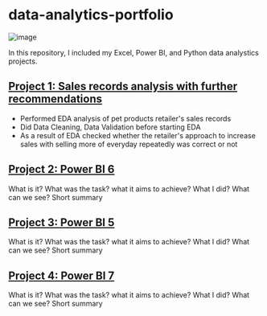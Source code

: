 # data-analytics-portfolio
![image](https://github.com/Dzhoniq/data-analytics-portfolio/assets/64640862/e11f3a52-2c11-4e48-b094-e6d1731d5c4c)


In this repository, I included my Excel, Power BI, and Python data analystics projects. 
## [Project 1: Sales records analysis with further recommendations](https://github.com/Dzhoniq/data-analytics-portfolio/tree/main/Sales_Record_Analysis)
- Performed EDA analysis of pet products retailer's sales records
- Did Data Cleaning, Data Validation before starting EDA
- As a result of EDA checked whether the retailer's approach to increase sales with selling more of everyday repeatedly was correct or not

## [Project 2: Power BI 6 ](https://github.com/Dzhoniq/data-analytics-portfolio/tree/main/PowerBI_6)
What is it? 
What was the task? 
what it aims to achieve?
What I did? What can we see? 
Short summary

## [Project 3: Power BI 5](https://github.com/Dzhoniq/data-analytics-portfolio/tree/main/PowerBI_project_5)
What is it? 
What was the task? 
what it aims to achieve?
What I did? What can we see? 
Short summary

## [Project 4: Power BI 7](https://github.com/Dzhoniq/data-analytics-portfolio/tree/main/PowerBI_Project%207)
What is it? 
What was the task? 
what it aims to achieve?
What I did? What can we see? 
Short summary
